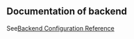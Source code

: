 ## Documentation of backend

See[Backend Configuration Reference](https://back-for-vue.b.goit.study/api-docs/)
